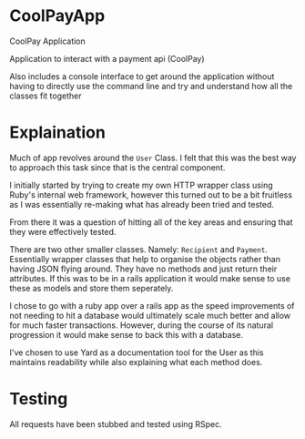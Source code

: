 # CoolPayApp
CoolPay Application

Application to interact with a payment api (CoolPay)

Also includes a console interface to get around the application without having to directly use the command line 
and try and understand how all the classes fit together

# Explaination
Much of app revolves around the `User` Class. I felt that this was the best way to approach this task since that is the central
component.

I initially started by trying to create my own HTTP wrapper class using Ruby's internal web framework, however this turned out to be
a bit fruitless as I was essentially re-making what has already been tried and tested.

From there it was a question of hitting all of the key areas and ensuring that they were effectively tested.

There are two other smaller classes. Namely: `Recipient` and `Payment`. Essentially wrapper classes that help to organise
the objects rather than having JSON flying around. They have no methods and just return their attributes. If this was to be in a
rails application it would make sense to use these as models and store them seperately.

I chose to go with a ruby app over a rails app as the speed improvements of not needing to hit a database would ultimately scale
much better and allow for much faster transactions. However, during the course of its natural progression it would make sense to back
this with a database.

I've chosen to use Yard as a documentation tool for the User as this maintains readability while also explaining what each method does.

# Testing
All requests have been stubbed and tested using RSpec.
